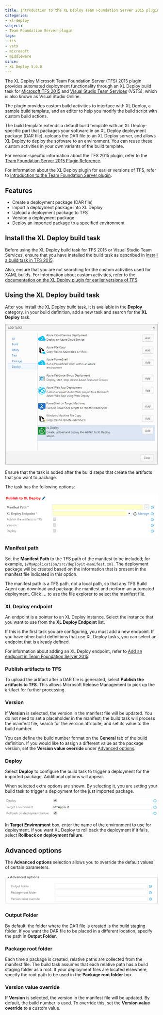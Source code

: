 ```yaml
---
title: Introduction to the XL Deploy Team Foundation Server 2015 plugin
categories:
- xl-deploy
subject:
- Team Foundation Server plugin
tags:
- tfs
- vsts
- microsoft
- middleware
since:
- XL Deploy 5.0.0
---
```


The XL Deploy Microsoft Team Foundation Server (TFS) 2015 plugin provides automated deployment functionality through an XL Deploy build task for [Microsoft TFS 2015](https://msdn.microsoft.com/en-us/Library/vs/alm/Build/feature-overview) and [Visual Studio Team Services](https://www.visualstudio.com/en-us/products/visual-studio-team-services-vs.aspx) (VSTS), which is also known as Visual Studio Online.

The plugin provides custom build activities to interface with XL Deploy, a sample build template, and an editor to help you modify the build script with custom build actions.

The build template extends a default build template with an XL Deploy-specific part that packages your software in an XL Deploy deployment package (DAR file), uploads the DAR file to an XL Deploy server, and allows XL Deploy to deploy the software to an environment. You can reuse these custom activities in your own variants of the build template.

For version-specific information about the TFS 2015 plugin, refer to the [Team Foundation Server 2015 Plugin Reference](/xl-deploy-tfs-2015-plugin/5.0.x/tfs2015PluginManual.html).

For information about the XL Deploy plugin for earlier versions of TFS, refer to [Introduction to the Team Foundation Server plugin](/xl-deploy/concept/team-foundation-server-plugin.html).

## Features

- Create a deployment package (DAR file)
- Import a deployment package into XL Deploy
- Upload a deployment package to TFS
- Version a deployment package
- Deploy an imported package to a specified environment

## Install the XL Deploy build task

Before using the XL Deploy build task for TFS 2015 or Visual Studio Team Services, ensure that you have installed the build task as described in [Install a build task in TFS 2015](/xl-deploy/how-to/install-a-build-task-in-tfs-2015.html).

Also, ensure that you are not searching for the custom activities used for XAML builds. For information about custom activities, refer to the [documentation on the XL Deploy plugin for earlier versions of TFS](/xl-deploy/concept/team-foundation-server-plugin.html).

## Using the XL Deploy build task

After you install the XL Deploy build task, it is available in the **Deploy** category. In your build definition, add a new task and search for the **XL Deploy** task.

![Add XL Deploy task](images/tfs_2015_plugin_add_task.png)

Ensure that the task is added after the build steps that create the artifacts that you want to package.

The task has the following options:

![XL Deploy task options](images/tfs_2015_plugin_task_options.png)

### Manifest path

Set the **Manifest Path** to the TFS path of the manifest to be included; for example, `$/MyApplication/src/deployit-manifest.xml`. The deployment package will be created based on the information that is present in the manifest file indicated in this option.

The manifest path is a TFS path, not a local path, so that any TFS Build Agent can download and package the manifest and perform an automated deployment. Click **...** to use the file explorer to select the manifest file.

### XL Deploy endpoint

An endpoint is a pointer to an XL Deploy instance. Select the instance that you want to use from the **XL Deploy Endpoint** list.

If this is the first task you are configuring, you must add a new endpoint. If you have other build definitions that use XL Deploy tasks, you can select an endpoint that is already defined.

For information about adding an XL Deploy endpoint, refer to [Add an endpoint in Team Foundation Server 2015](/xl-deploy/how-to/add-an-endpoint-in-tfs-2015.html).

### Publish artifacts to TFS

To upload the artifact after a DAR file is generated, select **Publish the artifacts to TFS**. This allows Microsoft Release Management to pick up the artifact for further processing.

### Version

If **Version** is selected, the version in the manifest file will be updated. You do not need to set a placeholder in the manifest; the build task will process the manifest file, search for the version attribute, and set its value to the build number.

You can define the build number format on the **General** tab of the build definition. If you would like to assign a different value as the package version, set the **Version value override** under [Advanced options](#advanced-options).

### Deploy

Select **Deploy** to configure the build task to trigger a deployment for the imported package. Additional options will appear.

When selected extra options are shown. By selecting it, you are setting your build task to trigger a deployment for the just imported package.

![Deploy options](images/tfs_2015_plugin_deploy_options.png)

In **Target Environment** box, enter the name of the environment to use for deployment. If you want XL Deploy to roll back the deployment if it fails, select **Rollback on deployment failure**.

## Advanced options

The **Advanced options** selection allows you to override the default values of certain parameters.

![Advanced options](images/tfs_2015_plugin_advanced_options.png)

### Output Folder

By default, the folder where the DAR file is created is the build staging folder. If you want the DAR file to be placed in a different location, specify the path in **Output Folder**.

### Package root folder

Each time a package is created, relative paths are collected from the manifest file. The build task assumes that each relative path has a build staging folder as a root. If your deployment files are located elsewhere, specify the root path to be used in the **Package root folder** box.

### Version value override

If **Version** is selected, the version in the manifest file will be updated. By default, the build number is used. To override this, set the **Version value override** to a custom value.
